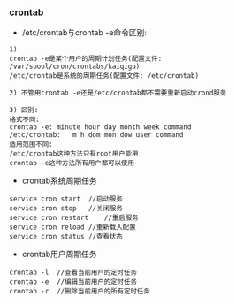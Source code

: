 ### crontab


- /etc/crontab与crontab -e命令区别:
```
1)
crontab -e是某个用户的周期计划任务(配置文件: /var/spool/cron/crontabs/kaiqigu)
/etc/crontab是系统的周期任务(配置文件: /etc/crontab)

2) 不管用crontab -e还是/etc/crontab都不需要重新启动crond服务

3) 区别:
格式不同:
crontab -e:	minute hour day month week command
/etc/crontab:	m h dom mon dow user command
适用范围不同:
/etc/crontab这种方法只有root用户能用
crontab -e这种方法所有用户都可以使用
```


- crontab系统周期任务
```
service cron start	//启动服务
service cron stop	//关闭服务
service cron restart	//重启服务
service cron reload	//重新载入配置
service cron status	//查看状态
```


- crontab用户周期任务
```
crontab -l	//查看当前用户的定时任务
crontab -e	//编辑当前用户的定时任务
crontab -r	//删除当前用户的所有定时任务
```
